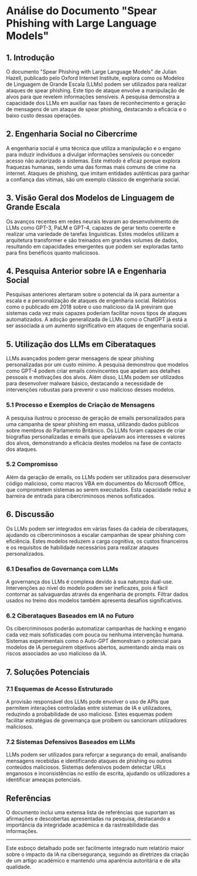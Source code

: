 # Análise do Documento "Spear Phishing with Large Language Models"

## 1. Introdução

O documento "Spear Phishing with Large Language Models" de Julian Hazell, publicado pelo Oxford Internet Institute, explora como os Modelos de Linguagem de Grande Escala (LLMs) podem ser utilizados para realizar ataques de spear phishing. Este tipo de ataque envolve a manipulação de alvos para que revelem informações sensíveis. A pesquisa demonstra a capacidade dos LLMs em auxiliar nas fases de reconhecimento e geração de mensagens de um ataque de spear phishing, destacando a eficácia e o baixo custo dessas operações.

## 2. Engenharia Social no Cibercrime

A engenharia social é uma técnica que utiliza a manipulação e o engano para induzir indivíduos a divulgar informações sensíveis ou conceder acesso não autorizado a sistemas. Este método é eficaz porque explora fraquezas humanas, sendo uma das formas mais comuns de crime na internet. Ataques de phishing, que imitam entidades autênticas para ganhar a confiança das vítimas, são um exemplo clássico de engenharia social.

## 3. Visão Geral dos Modelos de Linguagem de Grande Escala

Os avanços recentes em redes neurais levaram ao desenvolvimento de LLMs como GPT-3, PaLM e GPT-4, capazes de gerar texto coerente e realizar uma variedade de tarefas linguísticas. Estes modelos utilizam a arquitetura transformer e são treinados em grandes volumes de dados, resultando em capacidades emergentes que podem ser exploradas tanto para fins benéficos quanto maliciosos.

## 4. Pesquisa Anterior sobre IA e Engenharia Social

Pesquisas anteriores alertaram sobre o potencial da IA para aumentar a escala e a personalização de ataques de engenharia social. Relatórios como o publicado em 2018 sobre o uso malicioso da IA previram que sistemas cada vez mais capazes poderiam facilitar novos tipos de ataques automatizados. A adoção generalizada de LLMs como o ChatGPT já está a ser associada a um aumento significativo em ataques de engenharia social.

## 5. Utilização dos LLMs em Ciberataques

LLMs avançados podem gerar mensagens de spear phishing personalizadas por um custo mínimo. A pesquisa demonstrou que modelos como GPT-4 podem criar emails convincentes que apelam aos detalhes pessoais e motivações dos alvos. Além disso, LLMs podem ser utilizados para desenvolver malware básico, destacando a necessidade de intervenções robustas para prevenir o uso malicioso desses modelos.

### 5.1 Processo e Exemplos de Criação de Mensagens

A pesquisa ilustrou o processo de geração de emails personalizados para uma campanha de spear phishing em massa, utilizando dados públicos sobre membros do Parlamento Britânico. Os LLMs foram capazes de criar biografias personalizadas e emails que apelavam aos interesses e valores dos alvos, demonstrando a eficácia destes modelos na fase de contacto dos ataques.

### 5.2 Compromisso

Além da geração de emails, os LLMs podem ser utilizados para desenvolver código malicioso, como macros VBA em documentos do Microsoft Office, que comprometem sistemas ao serem executados. Esta capacidade reduz a barreira de entrada para cibercriminosos menos sofisticados.

## 6. Discussão

Os LLMs podem ser integrados em várias fases da cadeia de ciberataques, ajudando os cibercriminosos a escalar campanhas de spear phishing com eficiência. Estes modelos reduzem a carga cognitiva, os custos financeiros e os requisitos de habilidade necessários para realizar ataques personalizados.

### 6.1 Desafios de Governança com LLMs

A governança dos LLMs é complexa devido à sua natureza dual-use. Intervenções ao nível do modelo podem ser ineficazes, pois é fácil contornar as salvaguardas através da engenharia de prompts. Filtrar dados usados no treino dos modelos também apresenta desafios significativos.

### 6.2 Ciberataques Baseados em IA no Futuro

Os cibercriminosos poderão automatizar campanhas de hacking e engano cada vez mais sofisticadas com pouca ou nenhuma intervenção humana. Sistemas experimentais como o Auto-GPT demonstram o potencial para modelos de IA perseguirem objetivos abertos, aumentando ainda mais os riscos associados ao uso malicioso da IA.

## 7. Soluções Potenciais

### 7.1 Esquemas de Acesso Estruturado

A provisão responsável dos LLMs pode envolver o uso de APIs que permitem interações controladas entre sistemas de IA e utilizadores, reduzindo a probabilidade de uso malicioso. Estes esquemas podem facilitar estratégias de governança que proíbem ou sancionam utilizadores maliciosos.

### 7.2 Sistemas Defensivos Baseados em LLMs

LLMs podem ser utilizados para reforçar a segurança do email, analisando mensagens recebidas e identificando ataques de phishing ou outros conteúdos maliciosos. Sistemas defensivos podem detectar URLs enganosos e inconsistências no estilo de escrita, ajudando os utilizadores a identificar ameaças potenciais.

## Referências

O documento inclui uma extensa lista de referências que suportam as afirmações e descobertas apresentadas na pesquisa, destacando a importância da integridade académica e da rastreabilidade das informações.

---

Este esboço detalhado pode ser facilmente integrado num relatório maior sobre o impacto da IA na cibersegurança, seguindo as diretrizes da criação de um artigo académico e mantendo uma aparência autoritária e de alta qualidade.